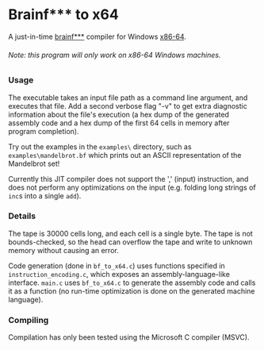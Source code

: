 # Brainf*** to x64
A just-in-time [brainf***](https://en.wikipedia.org/wiki/Brainfuck) compiler for Windows [x86-64](https://en.wikipedia.org/wiki/X86-64).

###### Note: this program will *only* work on x86-64 Windows machines.

### Usage

The executable takes an input file path as a command line argument, and executes that file. Add a second verbose flag "-v" to get extra diagnostic information about the file's execution (a hex dump of the generated assembly code and a hex dump of the first 64 cells in memory after program completion).

Try out the examples in the `examples\` directory, such as `examples\mandelbrot.bf` which prints out an ASCII representation of the Mandelbrot set!

Currently this JIT compiler does not support the ',' (input) instruction, and does not perform any optimizations on the input (e.g. folding long strings of `inc`s into a single `add`).

### Details

The tape is 30000 cells long, and each cell is a single byte. The tape is not bounds-checked, so the head can overflow the tape and write to unknown memory without causing an error.

Code generation (done in `bf_to_x64.c`) uses functions specified in `instruction_encoding.c`, which exposes an assembly-language-like interface. `main.c` uses `bf_to_x64.c` to generate the assembly code and calls it as a function (no run-time optimization is done on the generated machine language).

### Compiling

Compilation has only been tested using the Microsoft C compiler (MSVC).
